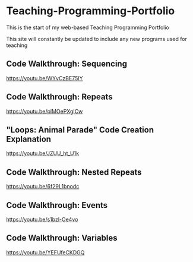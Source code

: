 # Teaching-Programming-Portfolio
This is the start of my web-based Teaching Programming Portfolio

This site will constantly be updated to include any new programs used for teaching

## Code Walkthrough: Sequencing

https://youtu.be/WYvCzBE75IY

## Code Walkthrough: Repeats 

https://youtu.be/plMOePXgICw

## "Loops: Animal Parade" Code Creation Explanation

https://youtu.be/JZUU_ht_U1k

## Code Walkthrough: Nested Repeats

https://youtu.be/6f29L1bnodc

## Code Walkthrough: Events

https://youtu.be/s1bzl-Oe4vo

## Code Walkthrough: Variables

https://youtu.be/YEFUfeCKDGQ
